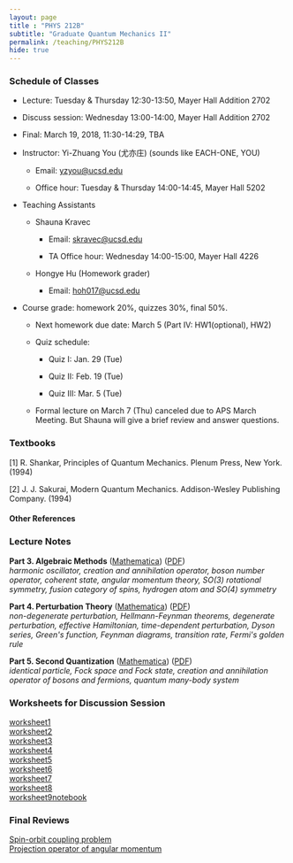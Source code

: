```yaml
---
layout: page 
title : "PHYS 212B"
subtitle: "Graduate Quantum Mechanics II"
permalink: /teaching/PHYS212B
hide: true
---
```


### Schedule of Classes

* Lecture: Tuesday & Thursday 12:30-13:50, Mayer Hall Addition 2702

* Discuss session: Wednesday 13:00-14:00, Mayer Hall Addition 2702 

* Final: March 19, 2018, 11:30-14:29, TBA

* Instructor: Yi-Zhuang You (尤亦庄) (sounds like EACH-ONE, YOU)

  * Email: <yzyou@ucsd.edu>

  * Office hour: Tuesday & Thursday 14:00-14:45, Mayer Hall 5202

* Teaching Assistants
 
  * Shauna Kravec

  	 * Email: <skravec@ucsd.edu>

     * TA Office hour: Wednesday 14:00-15:00, Mayer Hall 4226

  * Hongye Hu (Homework grader)
  
    * Email: <hoh017@ucsd.edu>

* Course grade: homework 20%, quizzes 30%, final 50%.

  * Next homework due date: March 5 (Part IV: HW1(optional), HW2) 

  * Quiz schedule:

  	* Quiz I: Jan. 29 (Tue)

  	* Quiz II: Feb. 19 (Tue)

  	* Quiz III: Mar. 5 (Tue)

  * Formal lecture on March 7 (Thu) canceled due to APS March Meeting. But Shauna will give a brief review and answer questions.

### Textbooks

[1] R. Shankar, Principles of Quantum Mechanics. Plenum Press, New York. (1994)

[2] J. J. Sakurai, Modern Quantum Mechanics. Addison-Wesley Publishing Company. (1994)

#### Other References


### Lecture Notes

**Part 3. Algebraic Methods** ([Mathematica]({{site.baseurl}}/teaching/PHYS212B/AlgebraicMethods.nb)) ([PDF]({{site.baseurl}}/teaching/PHYS212B/AlgebraicMethods.pdf))  
*harmonic oscillator, creation and annihilation operator, boson number operator, coherent state, angular momentum theory, SO(3) rotational symmetry, fusion category of spins, hydrogen atom and SO(4) symmetry* 

**Part 4. Perturbation Theory** ([Mathematica]({{site.baseurl}}/teaching/PHYS212B/PerturbationTheory.nb)) ([PDF]({{site.baseurl}}/teaching/PHYS212B/PerturbationTheory.pdf))  
*non-degenerate perturbation, Hellmann-Feynman theorems, degenerate perturbation, effective Hamiltonian, time-dependent perturbation, Dyson series, Green's function, Feynman diagrams, transition rate, Fermi's golden rule*

**Part 5. Second Quantization** ([Mathematica]({{site.baseurl}}/teaching/PHYS212B/SecondQuantization.nb)) ([PDF]({{site.baseurl}}/teaching/PHYS212B/SecondQuantization.pdf))  
*identical particle, Fock space and Fock state, creation and annihilation operator of bosons and fermions, quantum many-body system*

### Worksheets for Discussion Session

[worksheet1]({{site.baseurl}}/teaching/PHYS212B/worksheet1.pdf)  
[worksheet2]({{site.baseurl}}/teaching/PHYS212B/worksheet2.pdf)  
[worksheet3]({{site.baseurl}}/teaching/PHYS212B/worksheet3.pdf)  
[worksheet4]({{site.baseurl}}/teaching/PHYS212B/worksheet4.pdf)  
[worksheet5]({{site.baseurl}}/teaching/PHYS212B/worksheet5.pdf)  
[worksheet6]({{site.baseurl}}/teaching/PHYS212B/worksheet6.pdf)  
[worksheet7]({{site.baseurl}}/teaching/PHYS212B/worksheet7.pdf)  
[worksheet8]({{site.baseurl}}/teaching/PHYS212B/worksheet8.pdf)  
[worksheet9]({{site.baseurl}}/teaching/PHYS212B/worksheet9.pdf)[notebook]({{site.baseurl}}/teaching/PHYS212B/SSH_Worksheet.nb)  

### Final Reviews
[Spin-orbit coupling problem]({{site.baseurl}}/teaching/PHYS212B/soc.pdf)  
[Projection operator of angular momentum]({{site.baseurl}}/teaching/PHYS212B/projection.pdf)   
